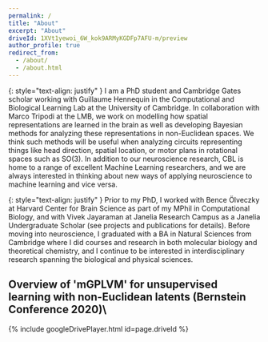 ```yaml
---
permalink: /
title: "About"
excerpt: "About"
driveId: 1XVt1yewoi_6W_kok9ARMyKGDFp7AFU-m/preview
author_profile: true
redirect_from:
  - /about/
  - /about.html
---
```


{: style="text-align: justify" }
I am a PhD student and Cambridge Gates scholar working with Guillaume Hennequin in the Computational and Biological Learning Lab at the University of Cambridge.
In collaboration with Marco Tripodi at the LMB, we work on modelling how spatial representations are learned in the brain as well as developing Bayesian methods for analyzing these representations in non-Euclidean spaces.
We think such methods will be useful when analyzing circuits representing things like head direction, spatial location, or motor plans in rotational spaces such as SO(3).
In addition to our neuroscience research, CBL is home to a range of excellent Machine Learning researchers, and we are always interested in thinking about new ways of applying neuroscience to machine learning and vice versa.

{: style="text-align: justify" }
Prior to my PhD, I worked with Bence Ölveczky at Harvard Center for Brain Science as part of my MPhil in Computational Biology, and with Vivek Jayaraman at Janelia Research Campus as a Janelia Undergraduate Scholar (see projects and publications for details).
Before moving into neuroscience, I graduated with a BA in Natural Sciences from Cambridge where I did courses and research in both molecular biology and theoretical chemistry, and I continue to be interested in interdisciplinary research spanning the biological and physical sciences.

## Overview of 'mGPLVM' for unsupervised learning with non-Euclidean latents (Bernstein Conference 2020)\

{% include googleDrivePlayer.html id=page.driveId %}
